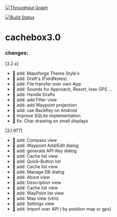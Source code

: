 [![Throughput Graph](https://graphs.waffle.io/Longri/cachebox3.0/throughput.svg)](https://waffle.io/Longri/cachebox3.0/metrics/throughput)

[![Build Status](https://travis-ci.org/Longri/cachebox3.0.svg?branch=master)](https://travis-ci.org/Longri/cachebox3.0)


# cachebox3.0

### changes:

[3.2.x]
- 🌟 add: Mapsforge Theme Style's
- 🌟 add: Draft's (FieldNotes)
- 🌟 add: File transfer over own App
- 🌟 add: Sounds for Approach, Resort, lose GPS ...
- 🌟 add: Handle Drafts
- 🌟 add: add Filter view
- 🌟 add: add Waypoint projection
- 🌟 add: use BackKey on Android
- 🎯 improve SQLite implementation
- 🐞 fix: Char drawing on small displays

[3.1.977]
- 🌟 add: Compass view
- 🌟 add: Waypoint Add/Edit dialog
- 🌟 add: generate API-Key dialog
- 🌟 add: Cache list view
- 🌟 add: Quick-Button list
- 🌟 add: Cache list view
- 🌟 add: Manage DB dialog
- 🌟 add: About view
- 🌟 add: Description view
- 🌟 add: Cache list view
- 🌟 add: WayPoint list view
- 🌟 add: Map view (vtm)
- 🌟 add: Settings view
- 🌟 add: Import over API ( by position map or gps)

